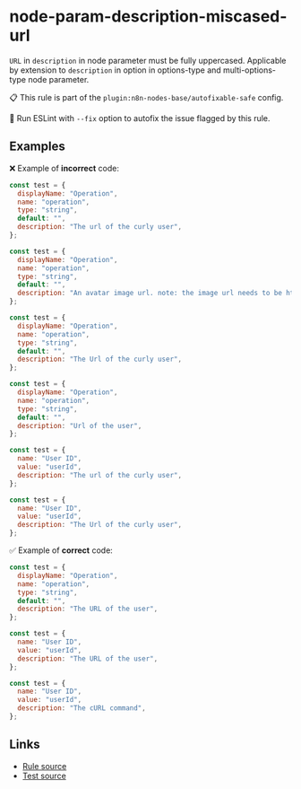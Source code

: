 [//]: # "File generated from a template. Do not edit this file directly."

# node-param-description-miscased-url

`URL` in `description` in node parameter must be fully uppercased. Applicable by extension to `description` in option in options-type and multi-options-type node parameter.

📋 This rule is part of the `plugin:n8n-nodes-base/autofixable-safe` config.

🔧 Run ESLint with `--fix` option to autofix the issue flagged by this rule.

## Examples

❌ Example of **incorrect** code:

```js
const test = {
  displayName: "Operation",
  name: "operation",
  type: "string",
  default: "",
  description: "The url of the curly user",
};

const test = {
  displayName: "Operation",
  name: "operation",
  type: "string",
  default: "",
  description: "An avatar image url. note: the image url needs to be https.",
};

const test = {
  displayName: "Operation",
  name: "operation",
  type: "string",
  default: "",
  description: "The Url of the curly user",
};

const test = {
  displayName: "Operation",
  name: "operation",
  type: "string",
  default: "",
  description: "Url of the user",
};

const test = {
  name: "User ID",
  value: "userId",
  description: "The url of the curly user",
};

const test = {
  name: "User ID",
  value: "userId",
  description: "The Url of the curly user",
};
```

✅ Example of **correct** code:

```js
const test = {
  displayName: "Operation",
  name: "operation",
  type: "string",
  default: "",
  description: "The URL of the user",
};

const test = {
  name: "User ID",
  value: "userId",
  description: "The URL of the user",
};

const test = {
  name: "User ID",
  value: "userId",
  description: "The cURL command",
};
```

## Links

- [Rule source](../../lib/rules/node-param-description-miscased-url.ts)
- [Test source](../../tests/node-param-description-miscased-url.test.ts)
